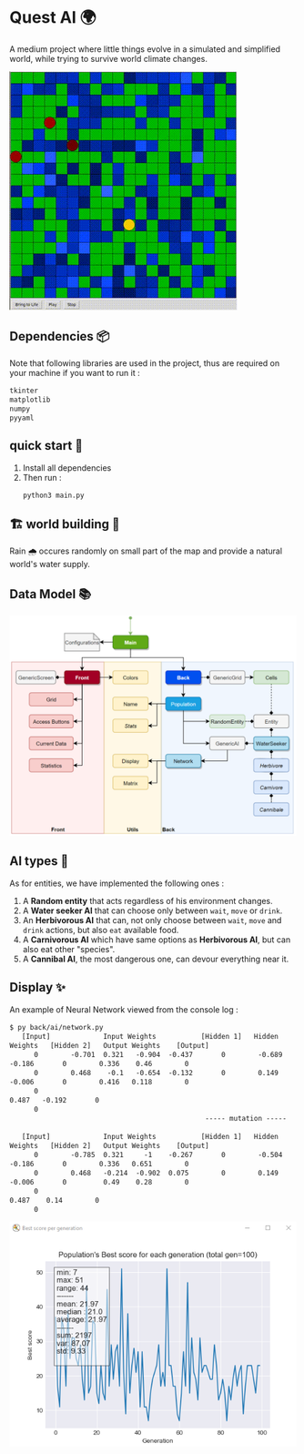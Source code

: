 # Quest AI :earth_africa:

A medium project where little things evolve in a simulated and simplified world, while trying to survive world climate changes.

![Quest AI gif](img/quest_ai.gif)

## Dependencies :package:
Note that following libraries are used in the project, thus are required on your machine if you want to run it :
   ```
   tkinter
   matplotlib
   numpy
   pyyaml
   ```

## quick start :rocket:

1. Install all dependencies
1. Then run :
   ```
   python3 main.py
   ```

## :building_construction: world building :seedling:

Rain :cloud_with_rain: occures randomly on small part of the map and provide a natural world's water supply.

## Data Model :books:
![Quest AI - Data Model](img/data_model.PNG)

## AI types :robot:

As for entities, we have implemented the following ones :

1. A __Random entity__ that acts regardless of his environment changes.
1. A __Water seeker AI__ that can choose only between `wait`, `move` or `drink`.
1. An __Herbivorous AI__ that can, not only choose between `wait`, `move` and `drink` actions, but also `eat` available food. 
1. A __Carnivorous AI__ which have same options as __Herbivorous AI__, but can also eat other "species".
1. A __Cannibal AI__, the most dangerous one, can devour everything near it.

## Display :sparkles:
An example of Neural Network viewed from the console log :
```
$ py back/ai/network.py
   [Input]             Input Weights           [Hidden 1]   Hidden Weights   [Hidden 2]   Output Weights    [Output]
      0        -0.701  0.321   -0.904  -0.437       0        -0.689  -0.186       0        0.336    0.46        0
      0        0.468    -0.1   -0.654  -0.132       0        0.149   -0.006       0        0.416   0.118        0
      0                                                                                    0.487   -0.192       0
      0
                                                ----- mutation -----

   [Input]             Input Weights           [Hidden 1]   Hidden Weights   [Hidden 2]   Output Weights    [Output]
      0        -0.785  0.321     -1    -0.267       0        -0.504  -0.186       0        0.336   0.651        0
      0        0.468   -0.214  -0.902  0.075        0        0.149   -0.006       0         0.49    0.28        0
      0                                                                                    0.487    0.14        0
      0

```


![Best score per generation](img/best_score_per_generation.PNG)
